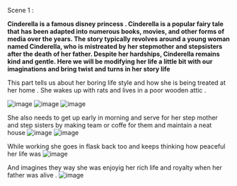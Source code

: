 Scene 1 :

**Cinderella is a famous disney princess . Cinderella is a popular fairy tale that has been adapted into numerous books, movies, and other 
forms of media over the years. The story typically revolves around a young woman named Cinderella, who is mistreated by her stepmother and 
stepsisters after the death of her father. Despite her hardships, Cinderella remains kind and gentle. Here we will be modifying her life a
little bit with our imaginations and bring twist and turns in her story life**

This part tells us about her boring life style and how she is being treated at her home . She wakes up with rats and lives in a poor wooden attic . 

![image](https://github.com/akacode-hub/Princess-Diary/assets/90734448/667c69ed-815d-45f9-a1dc-c22d20345713)
![image](https://github.com/akacode-hub/Princess-Diary/assets/90734448/3b375e45-798e-465d-9518-339afebab7f3)
![image](https://github.com/akacode-hub/Princess-Diary/assets/90734448/b66cc361-a015-411f-a451-ef7cb9d32ade)

She also needs to get up early in morning and serve for her step mother and step sisters by making team or coffe for them 
and maintain a neat house 
![image](https://github.com/akacode-hub/Princess-Diary/assets/90734448/8f37fe21-f5f5-4c1e-97ab-683e6cb15906)
![image](https://github.com/akacode-hub/Princess-Diary/assets/90734448/ee72838c-2e4b-4633-81e4-59c3b4772ef1)


While working she goes in flask back too and keeps thinking how peaceful her life was 
![image](https://github.com/akacode-hub/Princess-Diary/assets/90734448/cc095bae-a533-4c84-890e-bc80e7e450bb)

And imagines they way she was enjoyig her rich life and royalty when her father was alive .
![image](https://github.com/akacode-hub/Princess-Diary/assets/90734448/bd237fdc-aed9-4e16-9297-8fcda716b03b)









